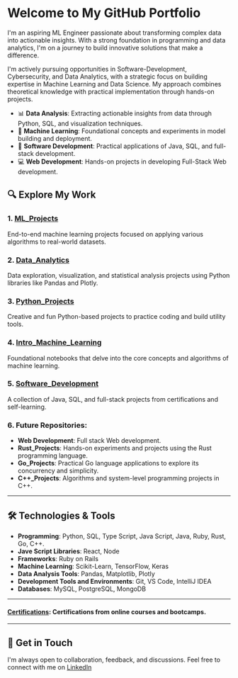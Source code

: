 # Welcome to My GitHub Portfolio

I'm an aspiring ML Engineer passionate about transforming complex data into actionable insights. With a strong foundation in programming and data analytics, I'm on a journey to build innovative solutions that make a difference.

I'm actively pursuing opportunities in Software-Development, Cybersecurity, and Data Analytics, with a strategic focus on building expertise in Machine Learning and Data Science. My approach combines theoretical knowledge with practical implementation through hands-on projects.
  
- 📊 **Data Analysis**: Extracting actionable insights from data through Python, SQL, and visualization techniques.  
- 🧠 **Machine Learning**: Foundational concepts and experiments in model building and deployment.
- 🔧 **Software Development**: Practical applications of Java, SQL, and full-stack development.
- 💻 **Web Development**: Hands-on projects in developing Full-Stack Web development.    

## 🔍 Explore My Work  

### 1. [ML_Projects](https://github.com/VinodAnbalagan/ML_Projects)
End-to-end machine learning projects focused on applying various algorithms to real-world datasets.

### 2. [Data_Analytics](https://github.com/VinodAnbalagan/Data_Analytics)
Data exploration, visualization, and statistical analysis projects using Python libraries like Pandas and Plotly.

### 3. [Python_Projects](https://github.com/VinodAnbalagan/Python_Projects)
Creative and fun Python-based projects to practice coding and build utility tools.

### 4. [Intro_Machine_Learning](https://github.com/VinodAnbalagan/Intro_Machine_Learning)
Foundational notebooks that delve into the core concepts and algorithms of machine learning.

### 5. [Software_Development](https://github.com/VinodAnbalagan/Software-Development-)
A collection of Java, SQL, and full-stack projects from certifications and self-learning.

### 6. Future Repositories:
- **Web Development**: Full stack Web development.
- **Rust_Projects**: Hands-on experiments and projects using the Rust programming language.
- **Go_Projects**: Practical Go language applications to explore its concurrency and simplicity.
- **C++_Projects**: Algorithms and system-level programming projects in C++.
 
---

## 🛠 Technologies & Tools
- **Programming**: Python, SQL, Type Script, Java Script, Java, Ruby, Rust, Go, C++.
- **Jave Script Libraries**: React, Node
- **Frameworks**: Ruby on Rails 
- **Machine Learning**: Scikit-Learn, TensorFlow, Keras
- **Data Analysis Tools**: Pandas, Matplotlib, Plotly
- **Development Tools and Environments**: Git, VS Code, IntelliJ IDEA
- **Databases**: MySQL, PostgreSQL, MongoDB

---
#### [Certifications](https://github.com/VinodAnbalagan/Certifications-.git): Certifications from online courses and bootcamps. 
---

## 🤝 Get in Touch
I'm always open to collaboration, feedback, and discussions. Feel free to connect with me on [LinkedIn](https://www.linkedin.com/in/vinod-anbalagan/)
